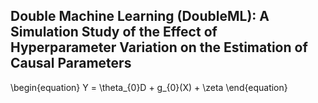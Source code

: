 ## Double Machine Learning (DoubleML): A Simulation Study of the Effect of Hyperparameter Variation on the Estimation of Causal Parameters

\begin{equation}
  Y = \theta_{0}D + g_{0}(X) + \zeta
\end{equation}

